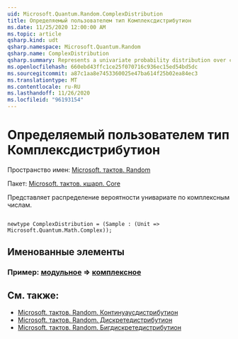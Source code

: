 ```yaml
---
uid: Microsoft.Quantum.Random.ComplexDistribution
title: Определяемый пользователем тип Комплексдистрибутион
ms.date: 11/25/2020 12:00:00 AM
ms.topic: article
qsharp.kind: udt
qsharp.namespace: Microsoft.Quantum.Random
qsharp.name: ComplexDistribution
qsharp.summary: Represents a univariate probability distribution over complex numbers.
ms.openlocfilehash: 660ebd43ffc1ce25f070716c936ec15ed54bd5dc
ms.sourcegitcommit: a87c1aa8e7453360025e47ba614f25b02ea84ec3
ms.translationtype: MT
ms.contentlocale: ru-RU
ms.lasthandoff: 11/26/2020
ms.locfileid: "96193154"
---
```

# <a name="complexdistribution-user-defined-type"></a>Определяемый пользователем тип Комплексдистрибутион

Пространство имен: [Microsoft. тактов. Random](xref:Microsoft.Quantum.Random)

Пакет: [Microsoft. тактов. кшарп. Core](https://nuget.org/packages/Microsoft.Quantum.QSharp.Core)


Представляет распределение вероятности унивариате по комплексным числам.

```qsharp

newtype ComplexDistribution = (Sample : (Unit => Microsoft.Quantum.Math.Complex));
```



## <a name="named-items"></a>Именованные элементы

### <a name="sample--unit--complex"></a>Пример: [модульное](xref:microsoft.quantum.lang-ref.unit) => [комплексное](xref:Microsoft.Quantum.Math.Complex) 



## <a name="see-also"></a>См. также:

- [Microsoft. тактов. Random. Континуаусдистрибутион](xref:Microsoft.Quantum.Random.ContinuousDistribution)
- [Microsoft. тактов. Random. Дискретедистрибутион](xref:Microsoft.Quantum.Random.DiscreteDistribution)
- [Microsoft. тактов. Random. Бигдискретедистрибутион](xref:Microsoft.Quantum.Random.BigDiscreteDistribution)
